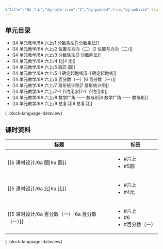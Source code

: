 ```yaml
---
{"title":"6A 六上","dg-note-icon":"2","dg-pinned":true,"dg-publish":true,"permalink":"/4 单元教学/6A 六上/","pinned":true,"dgPassFrontmatter":true,"noteIcon":"2"}
---
```



## 单元目录

- [[4 单元教学/6A 六上/1 分数乘法\|1 分数乘法]]
- [[4 单元教学/6A 六上/2 位置与方向（二）\|2 位置与方向（二）]]
- [[4 单元教学/6A 六上/3 分数除法\|3 分数除法]]
- [[4 单元教学/6A 六上/4 比\|4 比]]
- [[4 单元教学/6A 六上/5 圆\|5 圆]]
- [[4 单元教学/6A 六上/5-1 确定起跑线\|5-1 确定起跑线]]
- [[4 单元教学/6A 六上/6 百分数（一）\|6 百分数（一）]]
- [[4 单元教学/6A 六上/7 扇形统计图\|7 扇形统计图]]
- [[4 单元教学/6A 六上/7-1 节约用水\|7-1 节约用水]]
- [[4 单元教学/6A 六上/8 数学广角 —— 数与形\|8 数学广角 —— 数与形]]
- [[4 单元教学/6A 六上/9 总复习\|9 总复习]]

{ .block-language-dataview}

## 课时资料

| 标题                                 | 标签                                               |
| ---------------------------------- | ------------------------------------------------ |
| [[5 课时设计/6a 圆\|6a 圆]]           | <ul><li>#六上</li><li>#5圆</li></ul>                |
| [[5 课时设计/6a 比\|6a 比]]           | <ul><li>#六上</li><li>#4比</li></ul>                |
| [[5 课时设计/6a 百分数（一）\|6a 百分数（一）]] | <ul><li>#六上</li><li>#6</li><li>#百分数（一）</li></ul> |

{ .block-language-dataview}